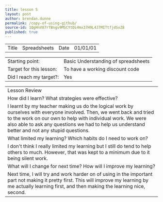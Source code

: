 ```yaml
---
title: lesson 5
layout: post
author: brendan.dunne
permalink: /copy-of-using-github/
source-id: 1QgHnV87rTBngv9MSCYtDi4mx37H9L4J7MITtfjdSvZ8
published: true
---
```

<table>
  <tr>
    <td>Title</td>
    <td>Spreadsheets</td>
    <td>Date</td>
    <td>01/01/01</td>
  </tr>
</table>


<table>
  <tr>
    <td>Starting point:</td>
    <td>Basic Understanding of spreadsheets</td>
  </tr>
  <tr>
    <td>Target for this lesson:</td>
    <td>To have a working discount code</td>
  </tr>
  <tr>
    <td>Did I reach my target?:</td>
    <td> Yes</td>
  </tr>
</table>


<table>
  <tr>
    <td>Lesson Review</td>
  </tr>
  <tr>
    <td>How did I learn? What strategies were effective? </td>
  </tr>
  <tr>
    <td>I learnt by my teacher making us do the logical work by ourselves with everyone involved. Then, we went back and tried to the work on our own to help with individual work. We were also able to ask any questions we had to help us understand better and not any stupid questions.</td>
  </tr>
  <tr>
    <td>What limited my learning? Which habits do I need to work on? </td>
  </tr>
  <tr>
    <td>I don't think I really limited my learning but I still do tend to help others to much. However, that was kept to a minimum due to it being silent work.</td>
  </tr>
  <tr>
    <td>What will I change for next time? How will I improve my learning?</td>
  </tr>
  <tr>
    <td>Next time, I will try and work harder on of using in the important part not making it pretty first. This will improve my learning by me actually learning first, and then making the learning nice, second.</td>
  </tr>
</table>


